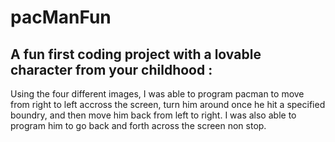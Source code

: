 # pacManFun
## A fun first coding project with a lovable character from your childhood :

Using the four different images, I was able to program pacman to move from right to left accross the screen, turn him around once he hit a specified boundry, and then move him back from left to right. I was also able to program him to go back and forth across the screen non stop.
